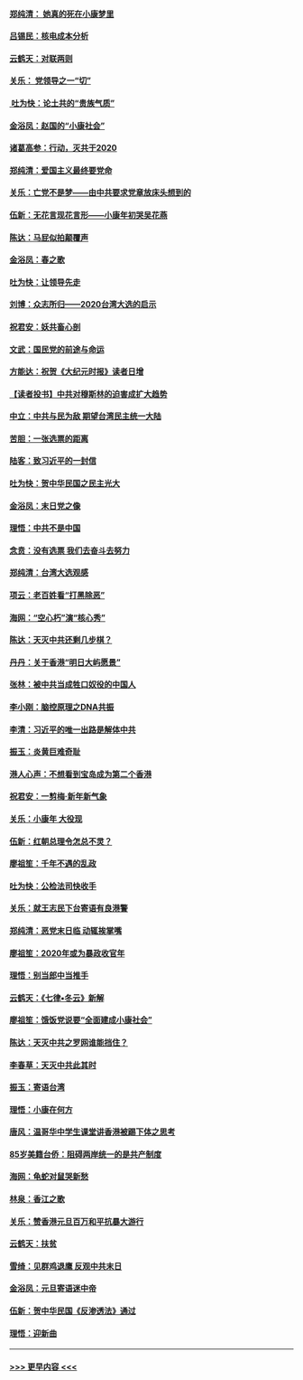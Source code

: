 #### [郑纯清： 她真的死在小康梦里](../pages/nsc993/n11806623.md?t=01210133) 
#### [吕锡民：核电成本分析](../pages/nsc993/n11806284.md?t=01210133) 
#### [云鹤天：对联两则](../pages/nsc993/n11805957.md?t=01210133) 
#### [关乐： 党领导之一“切”](../pages/nsc993/n11804505.md?t=01210133) 
#### [ 吐为快：论土共的“贵族气质”](../pages/nsc993/n11804490.md?t=01210133) 
#### [金浴凤：赵国的“小康社会”](../pages/nsc993/n11804452.md?t=01210133) 
#### [诸葛高参：行动，灭共于2020](../pages/nsc993/n11804120.md?t=01210133) 
#### [郑纯清：爱国主义最终要党命](../pages/nsc993/n11802197.md?t=01210133) 
#### [关乐：亡党不是梦——由中共要求党章放床头想到的](../pages/nsc993/n11802156.md?t=01210133) 
#### [伍新：无花言现花言形——小康年初哭吴花燕](../pages/nsc993/n11800044.md?t=01210133) 
#### [陈达：马屁似拍颠覆声](../pages/nsc993/n11800010.md?t=01210133) 
#### [金浴凤：春之歌](../pages/nsc993/n11797687.md?t=01210133) 
#### [吐为快：让领导先走](../pages/nsc993/n11797512.md?t=01210133) 
#### [刘博：众志所归——2020台湾大选的启示](../pages/nsc993/n11796878.md?t=01210133) 
#### [祝君安：妖共畜心剖](../pages/nsc993/n11794273.md?t=01210133) 
#### [文武：国民党的前途与命运](../pages/nsc993/n11794198.md?t=01210133) 
#### [方能达：祝贺《大纪元时报》读者日增](../pages/nsc993/n11793807.md?t=01210133) 
#### [【读者投书】中共对穆斯林的迫害成扩大趋势](../pages/nsc993/n11791371.md?t=01210133) 
#### [中立：中共与民为敌 期望台湾民主统一大陆](../pages/nsc993/n11790392.md?t=01210133) 
#### [苦胆：一张选票的距离](../pages/nsc993/n11788914.md?t=01210133) 
#### [陆客：致习近平的一封信](../pages/nsc993/n11788867.md?t=01210133) 
#### [吐为快：贺中华民国之民主光大](../pages/nsc993/n11788618.md?t=01210133) 
#### [金浴凤：末日党之像](../pages/nsc993/n11787475.md?t=01210133) 
#### [理悟：中共不是中国](../pages/nsc993/n11787463.md?t=01210133) 
#### [念贲：没有选票  我们去奋斗去努力](../pages/nsc993/n11787398.md?t=01210133) 
#### [郑纯清：台湾大选观感](../pages/nsc993/n11786210.md?t=01210133) 
#### [项云：老百姓看“打黑除恶”](../pages/nsc993/n11785398.md?t=01210133) 
#### [海网：“空心朽”演“核心秀”](../pages/nsc993/n11783874.md?t=01210133) 
#### [陈达：天灭中共还剩几步棋？](../pages/nsc993/n11783719.md?t=01210133) 
#### [丹丹：关于香港“明日大屿愿景”](../pages/nsc993/n11783273.md?t=01210133) 
#### [张林：被中共当成牲口奴役的中国人](../pages/nsc993/n11782397.md?t=01210133) 
#### [李小刚：脑控原理之DNA共振](../pages/nsc993/n11780962.md?t=01210133) 
#### [李清：习近平的唯一出路是解体中共](../pages/nsc993/n11780866.md?t=01210133) 
#### [振玉：炎黄巨难奇耻](../pages/nsc993/n11779632.md?t=01210133) 
#### [港人心声：不想看到宝岛成为第二个香港](../pages/nsc993/n11778817.md?t=01210133) 
#### [祝君安：一剪梅‧新年新气象](../pages/nsc993/n11776340.md?t=01210133) 
#### [关乐：小康年 大役现](../pages/nsc993/n11774213.md?t=01210133) 
#### [伍新：红朝总理令怎总不灵？](../pages/nsc993/n11770813.md?t=01210133) 
#### [廖祖笙：千年不遇的乱政](../pages/nsc993/n11770373.md?t=01210133) 
#### [吐为快：公检法司快收手](../pages/nsc993/n11770359.md?t=01210133) 
#### [关乐：就王志民下台寄语有良港警](../pages/nsc993/n11769903.md?t=01210133) 
#### [郑纯清：恶党末日临 动辄挨掌嘴](../pages/nsc993/n11769356.md?t=01210133) 
#### [廖祖笙：2020年或为暴政收官年](../pages/nsc993/n11768216.md?t=01210133) 
#### [理悟：别当郎中当推手](../pages/nsc993/n11768243.md?t=01210133) 
#### [云鹤天：《七律▪冬云》新解](../pages/nsc993/n11768204.md?t=01210133) 
#### [廖祖笙：饿饭党说要“全面建成小康社会”](../pages/nsc993/n11767482.md?t=01210133) 
#### [陈达：天灭中共之罗网谁能挡住？](../pages/nsc993/n11767465.md?t=01210133) 
#### [李春草：天灭中共此其时](../pages/nsc993/n11767452.md?t=01210133) 
#### [振玉：寄语台湾](../pages/nsc993/n11767432.md?t=01210133) 
#### [理悟：小康在何方](../pages/nsc993/n11767394.md?t=01210133) 
#### [唐风：温哥华中学生课堂讲香港被踢下体之思考](../pages/nsc993/n11766848.md?t=01210133) 
#### [85岁美籍台侨：阻碍两岸统一的是共产制度](../pages/nsc993/n11765043.md?t=01210133) 
#### [海网：龟蛇对鼠哭新愁](../pages/nsc993/n11764895.md?t=01210133) 
#### [林泉：香江之歌](../pages/nsc993/n11764415.md?t=01210133) 
#### [关乐：赞香港元旦百万和平抗暴大游行](../pages/nsc993/n11764382.md?t=01210133) 
#### [云鹤天：扶贫](../pages/nsc993/n11764245.md?t=01210133) 
#### [雪绮：见群鸡退鹰  反观中共末日](../pages/nsc993/n11762112.md?t=01210133) 
#### [金浴凤：元旦寄语迷中帝](../pages/nsc993/n11761788.md?t=01210133) 
#### [伍新：贺中华民国《反渗透法》通过](../pages/nsc993/n11761994.md?t=01210133) 
#### [理悟：迎新曲](../pages/nsc993/n11761152.md?t=01210133) 

----
#### [ >>> 更早内容 <<< ](../indexes/nsc993-earlier.md)
